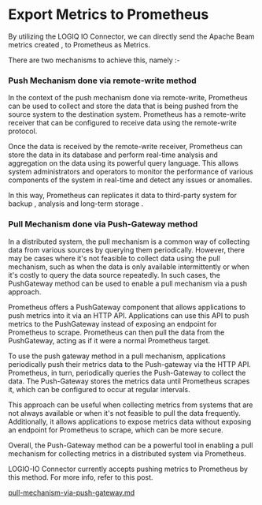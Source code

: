 # Export Metrics to Prometheus

By utilizing the LOGIQ IO Connector, we can directly send the Apache Beam metrics created , to Prometheus as Metrics.



There are two mechanisms to achieve this, namely :-

### Push Mechanism done via remote-write method

In the context of the push mechanism done via remote-write, Prometheus can be used to collect and store the data that is being pushed from the source system to the destination system. Prometheus has a remote-write receiver that can be configured to receive data using the remote-write protocol.

Once the data is received by the remote-write receiver, Prometheus can store the data in its database and perform real-time analysis and aggregation on the data using its powerful query language. This allows system administrators and operators to monitor the performance of various components of the system in real-time and detect any issues or anomalies.

In this way, Prometheus can replicates it data to third-party system for backup , analysis and long-term storage .   &#x20;

### Pull Mechanism done via Push-Gateway method&#x20;

In a distributed system, the pull mechanism is a common way of collecting data from various sources by querying them periodically. However, there may be cases where it's not feasible to collect data using the pull mechanism, such as when the data is only available intermittently or when it's costly to query the data source repeatedly. In such cases, the PushGateway method can be used to enable a pull mechanism via a push approach.

Prometheus offers a PushGateway component that allows applications to push metrics into it via an HTTP API. Applications can use this API to push metrics to the PushGateway instead of exposing an endpoint for Prometheus to scrape. Prometheus can then pull the data from the PushGateway, acting as if it were a normal Prometheus target.

To use the push gateway method in a pull mechanism, applications periodically push their metrics data to the Push-gateway via the HTTP API. Prometheus, in turn, periodically queries the Push-Gateway to collect the data. The Push-Gateway stores the metrics data until Prometheus scrapes it, which can be configured to occur at regular intervals.

This approach can be useful when collecting metrics from systems that are not always available or when it's not feasible to pull the data frequently. Additionally, it allows applications to expose metrics data without exposing an endpoint for Prometheus to scrape, which can be more secure.

Overall, the Push-Gateway method can be a powerful tool in enabling a pull mechanism for collecting metrics in a distributed system via Prometheus.

LOGIO-IO Connector currently accepts pushing metrics to Prometheus by this method. For more info, refer to this post.

[pull-mechanism-via-push-gateway.md](pull-mechanism-via-push-gateway.md "mention")



